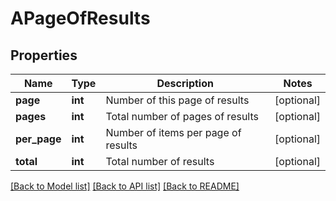 # APageOfResults

## Properties
Name | Type | Description | Notes
------------ | ------------- | ------------- | -------------
**page** | **int** | Number of this page of results | [optional] 
**pages** | **int** | Total number of pages of results | [optional] 
**per_page** | **int** | Number of items per page of results | [optional] 
**total** | **int** | Total number of results | [optional] 

[[Back to Model list]](../README.md#documentation-for-models) [[Back to API list]](../README.md#documentation-for-api-endpoints) [[Back to README]](../README.md)

